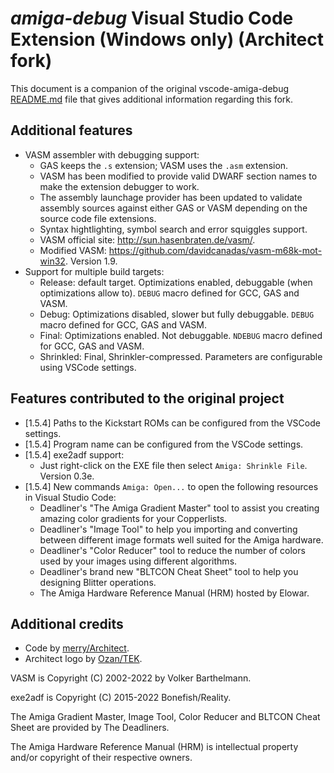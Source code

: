 # _amiga-debug_ Visual Studio Code Extension (Windows only) (Architect fork)

This document is a companion of the original vscode-amiga-debug [README.md](README.md) file that gives additional information regarding this fork.


## Additional features

* VASM assembler with debugging support:
    * GAS keeps the `.s` extension; VASM uses the `.asm` extension.
    * VASM has been modified to provide valid DWARF section names to make the extension debugger to work.
    * The assembly launchage provider has been updated to validate assembly sources against either GAS or VASM depending on the source code file extensions.
    * Syntax hightlighting, symbol search and error squiggles support.
    * VASM official site: http://sun.hasenbraten.de/vasm/.
    * Modified VASM: https://github.com/davidcanadas/vasm-m68k-mot-win32. Version 1.9.
* Support for multiple build targets:
    * Release: default target. Optimizations enabled, debuggable (when optimizations allow to). `DEBUG` macro defined for GCC, GAS and VASM.
    * Debug: Optimizations disabled, slower but fully debuggable. `DEBUG` macro defined for GCC, GAS and VASM.
    * Final: Optimizations enabled. Not debuggable. `NDEBUG` macro defined for GCC, GAS and VASM.
    * Shrinkled: Final, Shrinkler-compressed. Parameters are configurable using VSCode settings.

## Features contributed to the original project

* [1.5.4] Paths to the Kickstart ROMs can be configured from the VSCode settings.
* [1.5.4] Program name can be configured from the VSCode settings.
* [1.5.4] exe2adf support:
    * Just right-click on the EXE file then select `Amiga: Shrinkle File`. Version 0.3e.
* [1.5.4] New commands `Amiga: Open...` to open the following resources in Visual Studio Code:
    * Deadliner's "The Amiga Gradient Master" tool to assist you creating amazing color gradients for your Copperlists.
    * Deadliner's "Image Tool" to help you importing and converting between different image formats well suited for the Amiga hardware.
    * Deadliner's "Color Reducer" tool to reduce the number of colors used by your images using different algorithms.
    * Deadliner's brand new "BLTCON Cheat Sheet" tool to help you designing Blitter operations.
    * The Amiga Hardware Reference Manual (HRM) hosted by Elowar.

## Additional credits

- Code by [merry/Architect](https://github.com/davidcanadas).
- Architect logo by [Ozan/TEK](https://www.pouet.net/user.php?who=99100).

VASM is Copyright (C) 2002-2022 by Volker Barthelmann.

exe2adf is Copyright (C) 2015-2022 Bonefish/Reality.

The Amiga Gradient Master, Image Tool, Color Reducer and BLTCON Cheat Sheet are provided by The Deadliners.

The Amiga Hardware Reference Manual (HRM) is intellectual property and/or copyright of their respective owners.
